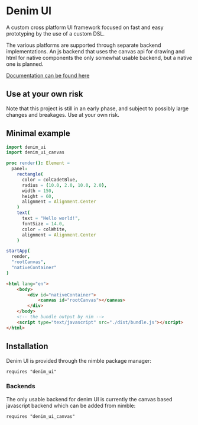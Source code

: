 # Denim UI

A custom cross platform UI framework focused on fast and easy prototyping by the use of a custom DSL.

The various platforms are supported through separate backend implementations. An js backend that uses the canvas api for drawing and html for native components the only somewhat usable backend, but a native one is planned.

[Documentation can be found here](https://nortero-code.github.io/denim-ui/)

## Use at your own risk

Note that this project is still in an early phase, and subject to possibly large changes and breakages. Use at your own risk.

## Minimal example

```nim
import denim_ui
import denim_ui_canvas

proc render(): Element =
  panel:
    rectangle(
      color = colCadetBlue,
      radius = (10.0, 2.0, 10.0, 2.0),
      width = 150,
      height = 60,
      alignment = Alignment.Center
    )
    text(
      text = "Hello world!",
      fontSize = 14.0,
      color = colWhite,
      alignment = Alignment.Center
    )

startApp(
  render,
  "rootCanvas",
  "nativeContainer"
)
```


```html
<html lang="en">
	<body>
		<div id="nativeContainer">
			<canvas id="rootCanvas"></canvas>
		</div>
	</body>
	<!-- the bundle output by nim -->
	<script type="text/javascript" src="./dist/bundle.js"></script>
</html>
```

## Installation

Denim UI is provided through the nimble package manager:
```
requires "denim_ui"
```

### Backends

The only usable backend for denim UI is currently the canvas based javascript backend which can be added from nimble:
```
requires "denim_ui_canvas"
```

